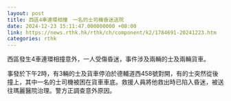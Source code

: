 ```yaml
---
layout: post
title: 西區4車連環相撞　一名的士司機昏迷送院
date: 2024-12-23 15:11:47.000000000 +08:00
link: https://news.rthk.hk/rthk/ch/component/k2/1784691-20241223.htm
categories: rthk
---
```


西區發生4車連環相撞意外，一人受傷昏迷，事件涉及兩輛的士及兩輛貨車。

事發於下午2時，有3輛的士及貨車停泊於德輔道西458號對開，有的士突然從後撞上，其中一名的士司機被困在貨車車底。救援人員將他救出時已陷入昏迷，被送往瑪麗醫院治理。警方正調查意外原因。
